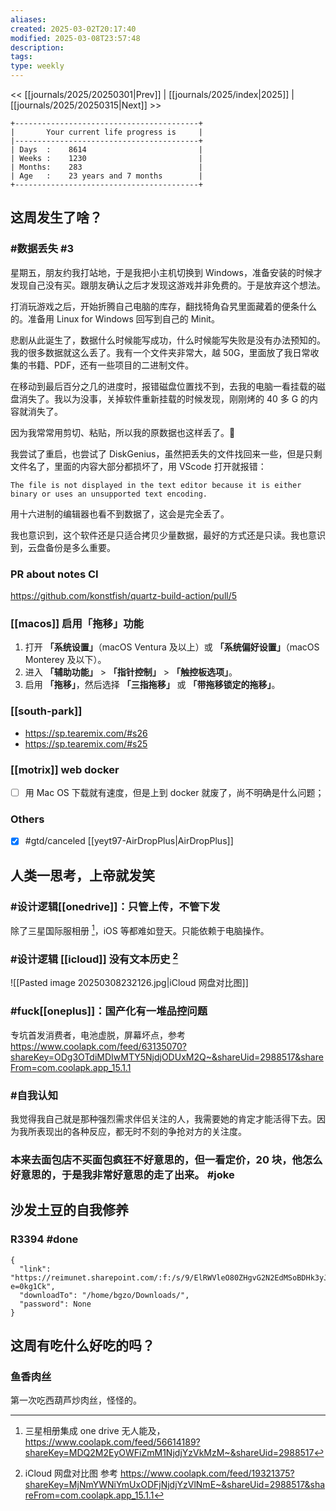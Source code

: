 ```yaml
---
aliases: 
created: 2025-03-02T20:17:40
modified: 2025-03-08T23:57:48
description: 
tags: 
type: weekly
---
```


<< [[journals/2025/20250301|Prev]] | [[journals/2025/index|2025]] | [[journals/2025/20250315|Next]] >>

```shell
+-----------------------------------------+
|       Your current life progress is     |
|-----------------------------------------+
| Days  :    8614                         |
| Weeks :    1230                         |
| Months:    283                          |
| Age   :    23 years and 7 months        |
+-----------------------------------------+
```

## 这周发生了啥？

### #数据丢失 \#3

星期五，朋友约我打站地，于是我把小主机切换到 Windows，准备安装的时候才发现自己没有买。跟朋友确认之后才发现这游戏并非免费的。于是放弃这个想法。

打消玩游戏之后，开始折腾自己电脑的库存，翻找犄角旮旯里面藏着的便条什么的。准备用 Linux for Windows 回写到自己的 Minit。

悲剧从此诞生了，数据什么时候能写成功，什么时候能写失败是没有办法预知的。我的很多数据就这么丢了。我有一个文件夹非常大，越 50G，里面放了我日常收集的书籍、PDF，还有一些项目的二进制文件。

在移动到最后百分之几的进度时，报错磁盘位置找不到，去我的电脑一看挂载的磁盘消失了。我以为没事，关掉软件重新挂载的时候发现，刚刚烤的 40 多 G 的内容就消失了。

因为我常常用剪切、粘贴，所以我的原数据也这样丢了。🤯

我尝试了重启，也尝试了 DiskGenius，虽然把丢失的文件找回来一些，但是只剩文件名了，里面的内容大部分都损坏了，用 VScode 打开就报错：

```
The file is not displayed in the text editor because it is either binary or uses an unsupported text encoding.
```

用十六进制的编辑器也看不到数据了，这会是完全丢了。

我也意识到，这个软件还是只适合拷贝少量数据，最好的方式还是只读。我也意识到，云盘备份是多么重要。

### PR about notes CI

https://github.com/konstfish/quartz-build-action/pull/5

### [[macos]] 启用「拖移」功能

1. 打开 **「系统设置」**（macOS Ventura 及以上）或 **「系统偏好设置」**（macOS Monterey 及以下）。
2. 进入 **「辅助功能」** > **「指针控制」** > **「触控板选项」**。
3. 启用 **「拖移」**，然后选择 **「三指拖移」** 或 **「带拖移锁定的拖移」**。

### [[south-park]]

- https://sp.tearemix.com/#s26
- https://sp.tearemix.com/#s25

### [[motrix]] web docker
- [ ] 用 Mac OS 下载就有速度，但是上到 docker 就废了，尚不明确是什么问题；

### Others

- [x] #gtd/canceled [[yeyt97-AirDropPlus|AirDropPlus]]

## 人类一思考，上帝就发笑

### #设计逻辑[[onedrive]]：只管上传，不管下发

除了三星国际服相册 [^samsung-photo-onedrive]，iOS 等都难如登天。只能依赖于电脑操作。

### #设计逻辑 [[icloud]] 没有文本历史 [^netdisk-vs]

![[Pasted image 20250308232126.jpg|iCloud 网盘对比图]]

### #fuck[[oneplus]]：国产化有一堆品控问题

专坑首发消费者，电池虚脱，屏幕坏点，参考 https://www.coolapk.com/feed/63135070?shareKey=ODg3OTdiMDIwMTY5NjdjODUxM2Q~&shareUid=2988517&shareFrom=com.coolapk.app_15.1.1

### #自我认知

我觉得我自己就是那种强烈需求伴侣关注的人，我需要她的肯定才能活得下去。因为我所表现出的各种反应，都无时不刻的争抢对方的关注度。

### 本来去面包店不买面包疯狂不好意思的，但一看定价，20 块，他怎么好意思的，于是我非常好意思的走了出来。 #joke

## 沙发土豆的自我修养

### R3394 #done

```
{
  "link": "https://reimunet.sharepoint.com/:f:/s/9/ElRWVleO80ZHgvG2N2EdMSoBDHk3yJ3jyWvCeQno0jdqYA?e=0kg1Ck",
  "downloadTo": "/home/bgzo/Downloads/",
  "password": None
}
```

## 这周有吃什么好吃的吗？

### 鱼香肉丝

第一次吃西葫芦炒肉丝，怪怪的。

[^samsung-photo-onedrive]: 三星相册集成 one drive 无人能及，https://www.coolapk.com/feed/56614189?shareKey=MDQ2M2EyOWFiZmM1NjdjYzVkMzM~&shareUid=2988517
[^netdisk-vs]:iCloud 网盘对比图 参考 https://www.coolapk.com/feed/19321375?shareKey=MjNmYWNiYmUxODFjNjdjYzVlNmE~&shareUid=2988517&shareFrom=com.coolapk.app_15.1.1
